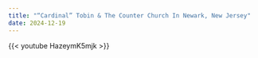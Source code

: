 ```yaml
---
title: "“Cardinal” Tobin & The Counter Church In Newark, New Jersey"
date: 2024-12-19
---
```


{{< youtube HazeymK5mjk >}}
